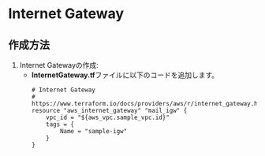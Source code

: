 # Internet Gateway

## 作成方法
1. Internet Gatewayの作成:
   * **InternetGateway.tf**ファイルに以下のコードを追加します。
        ```text
        # Internet Gateway
        # https://www.terraform.io/docs/providers/aws/r/internet_gateway.html
        resource "aws_internet_gateway" "mail_igw" {
            vpc_id = "${aws_vpc.sample_vpc.id}"
            tags = {
                Name = "sample-igw"
            }
        }
        ```


